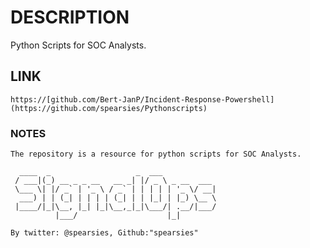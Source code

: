 # DESCRIPTION
Python Scripts for SOC Analysts.

## LINK
    https://[github.com/Bert-JanP/Incident-Response-Powershell](https://github.com/spearsies/Pythonscripts)

### NOTES
    The repository is a resource for python scripts for SOC Analysts.
```
  ____  _                   _  ___            
 / ___|(_) __ _ _ __   __ _| |/ _ \ _ __  ___ 
 \___ \| |/ _` | '_ \ / _` | | | | | '_ \/ __|
  ___) | | (_| | | | | (_| | | |_| | |_) \__ \
 |____/|_|\__, |_| |_|\__,_|_|\___/| .__/|___/
          |___/                    |_|            

By twitter: @spearsies, Github:"spearsies"
